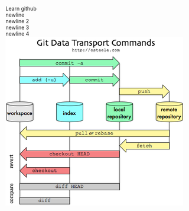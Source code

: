 Learn github  
newline  
newline 2  
newline 3    
newline 4  
![img](git_data_transport_commands.png)
